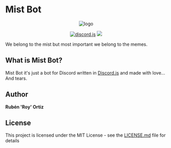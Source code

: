 # Mist Bot

<div align="center">
<p><img src="https://cdn.discordapp.com/avatars/562342117284773908/07920792f8d8ed410974c365d375a5ae.png?size=512" alt="logo"></p>
<p>
<!-- <img src="https://img.shields.io/badge/npm-v6.4.1-informational.svg"> -->
<a href="http://wwww.discord.js.org"><img src="https://img.shields.io/badge/uses-discord.js-%237289DA.svg" alt="discord.js"></a>
<img src="https://img.shields.io/badge/lincese-MIT-green.svg">
</p>
</div>

We belong to the mist but most important we belong to the memes.

## What is Mist Bot?

Mist Bot it's just a bot for Discord written in [Discord.js](http://wwww.discord.js.org) and made with love... And tears.

## Author

**Rubén 'Roy' Ortiz** 

## License

This project is licensed under the MIT License - see the [LICENSE.md](LICENSE.md) file for details